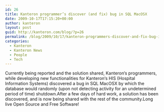 ```yaml
---
id: 26
title: Kanteron programmer’s discover (and fix) bug in SQL MacOSX
date: 2009-10-17T17:15:20+00:00
author: kanteron
layout: post
guid: http://kanteron.com/blog/?p=26
permalink: /blog/2009/10/17/kanteron-programmers-discover-and-fix-bug-in-sql-macosx/
categories:
  - Kanteron
  - Kanteron News
  - People
  - Tech
---
```

Currently being reported and the solution shared, Kanteron‘s programmers, while developing new functionalities for Kanteron‘s HIS (Hospital Information Systems) discovered a bug in SQL MacOSX by which the database would randomly (upon not detecting activity for an undetermined period of time) shutdown.After a few days of hard work, a solution has been discovered, and is now being shared with the rest of the community.Long live Open Source and Free Software!